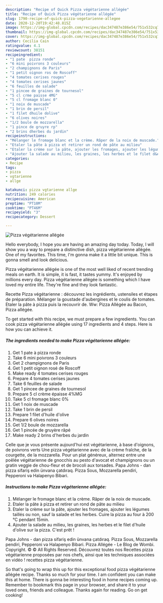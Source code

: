 ```yaml
---
description: "Recipe of Quick Pizza végétarienne allégée"
title: "Recipe of Quick Pizza végétarienne allégée"
slug: 1790-recipe-of-quick-pizza-vegetarienne-allegee
date: 2020-12-20T19:42:48.815Z
image: https://img-global.cpcdn.com/recipes/dac347487e386e54/751x532cq70/pizza-vegetarienne-allegee-photo-principale-de-la-recette.jpg
thumbnail: https://img-global.cpcdn.com/recipes/dac347487e386e54/751x532cq70/pizza-vegetarienne-allegee-photo-principale-de-la-recette.jpg
cover: https://img-global.cpcdn.com/recipes/dac347487e386e54/751x532cq70/pizza-vegetarienne-allegee-photo-principale-de-la-recette.jpg
author: Cecilia Cain
ratingvalue: 4.1
reviewcount: 38151
recipeingredient:
- "1 pate  pizza ronde"
- "6 mini poivrons 3 couleurs"
- "2 champignons de Paris"
- "1 petit oignon ros de Roscoff"
- "4 tomates cerises rouges"
- "4 tomates cerises jaunes"
- "6 feuilles de salade"
- "1 pincee de graines de tournesol"
- "5 cl crme paisse 4MG"
- "5 cl fromage blanc 0"
- "1 noix de muscade"
- "1 brin de persil"
- "1 filet dhuile dolive"
- "6 olives noires"
- "1/2 boule de mozzarella"
- "1 pince de gruyre rp"
- "2 brins dherbes du jardin"
recipeinstructions:
- "Mélanger le fromage blanc et la crème. Râper de la noix de muscade."
- "Etaler la pâte à pizza et retirer un rond de pâte au milieu"
- "Etaler la crème sur la pâte, ajouter les fromages, ajouter les légumes taillés ou non, sauf la salade et les herbes. Cuire la pizza au four à 200 °C pendant 15min."
- "Ajouter la salade au milieu, les graines, les herbes et le filet d&#39;huile d&#39;olive sur la pizza. C&#39;est prêt !"
categories:
- Recipe
tags:
- pizza
- vgtarienne
- allge

katakunci: pizza vgtarienne allge 
nutrition: 249 calories
recipecuisine: American
preptime: "PT10M"
cooktime: "PT46M"
recipeyield: "3"
recipecategory: Dessert

---
```



![Pizza végétarienne allégée](https://img-global.cpcdn.com/recipes/dac347487e386e54/751x532cq70/pizza-vegetarienne-allegee-photo-principale-de-la-recette.jpg)

Hello everybody, I hope you are having an amazing day today. Today, I will show you a way to prepare a distinctive dish, pizza végétarienne allégée. One of my favorites. This time, I'm gonna make it a little bit unique. This is gonna smell and look delicious.

Pizza végétarienne allégée is one of the most well liked of recent trending meals on earth. It is simple, it is fast, it tastes yummy. It's enjoyed by millions every day. Pizza végétarienne allégée is something which I have loved my entire life. They're fine and they look fantastic.

Recette Pizza végétarienne : découvrez les ingrédients, ustensiles et étapes de préparation. Mélanger la goustade d&#39;aubergines et le coulis de tomates. Etaler la pâte à pizza puis la recouvrir de. Ww: Pizza Allégée au Bacon, Pizza allégée.


To get started with this recipe, we must prepare a few ingredients. You can cook pizza végétarienne allégée using 17 ingredients and 4 steps. Here is how you can achieve it.

<!--inarticleads1-->

##### The ingredients needed to make Pizza végétarienne allégée:

1. Get 1 pate à pizza ronde
1. Take 6 mini poivrons 3 couleurs
1. Get 2 champignons de Paris
1. Get 1 petit oignon rosé de Roscoff
1. Make ready 4 tomates cerises rouges
1. Prepare 4 tomates cerises jaunes
1. Take 6 feuilles de salade
1. Get 1 pincee de graines de tournesol
1. Prepare 5 cl crème épaisse 4%MG
1. Take 5 cl fromage blanc 0%
1. Get 1 noix de muscade
1. Take 1 brin de persil
1. Prepare 1 filet d&#39;huile d&#39;olive
1. Prepare 6 olives noires
1. Get 1/2 boule de mozzarella
1. Get 1 pincée de gruyère râpé
1. Make ready 2 brins d&#39;herbes du jardin


Celle que je vous présente aujourd&#39;hui est végétarienne, à base d&#39;oignons, de poivrons verts Une pizza végétarienne avec de la crème fraîche, de la courgette, de la mozzarella. Pour un plat généreux, alternez entre une poêlée végétarienne de gnocchis au pesto d&#39;avocat et champignons ou un gratin veggie de chou-fleur et de brocoli aux torsades. Papa Johns - dan pizza sifariş edin ünvana çatdıraq. Pizza Sous, Mozzarella pendiri, Pepperoni və Halapenyo Bibəri. 

<!--inarticleads2-->

##### Instructions to make Pizza végétarienne allégée:

1. Mélanger le fromage blanc et la crème. Râper de la noix de muscade.
1. Etaler la pâte à pizza et retirer un rond de pâte au milieu
1. Etaler la crème sur la pâte, ajouter les fromages, ajouter les légumes taillés ou non, sauf la salade et les herbes. Cuire la pizza au four à 200 °C pendant 15min.
1. Ajouter la salade au milieu, les graines, les herbes et le filet d&#39;huile d&#39;olive sur la pizza. C&#39;est prêt !


Papa Johns - dan pizza sifariş edin ünvana çatdıraq. Pizza Sous, Mozzarella pendiri, Pepperoni və Halapenyo Bibəri. Pizza Allégée - Le Blog de Wombi. Copyright. © © All Rights Reserved. Découvrez toutes nos Recettes pizza végétarienne proposées par nos chefs, ainsi que les techniques associées en vidéo ! recettes pizza végétarienne. 

So that's going to wrap this up for this exceptional food pizza végétarienne allégée recipe. Thanks so much for your time. I am confident you can make this at home. There is gonna be interesting food in home recipes coming up. Remember to bookmark this page in your browser, and share it to your loved ones, friends and colleague. Thanks again for reading. Go on get cooking!
